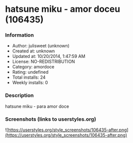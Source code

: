 # hatsune miku - amor doceu (106435)

### Information
- Author: julisweet (unknown)
- Created at: unknown
- Updated at: 10/20/2014, 1:47:59 AM
- License: NO-REDISTRIBUTION
- Category: amordoce
- Rating: undefined
- Total installs: 24
- Weekly installs: 0


### Description
hatsune miku - para amor doce


### Screenshots (links to userstyles.org)
![https://userstyles.org/style_screenshots/106435-after.png](https://userstyles.org/style_screenshots/106435-after.png)


